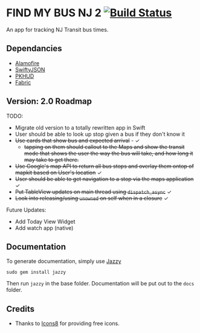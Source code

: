 # FIND MY BUS NJ 2 [![Build Status](https://www.bitrise.io/app/5c8adfc7a3ee8755.svg?token=LiaTatcc2s4PIYhhSC-G6A&branch=master)](https://www.bitrise.io/app/5c8adfc7a3ee8755)
An app for tracking NJ Transit bus times.

## Dependancies

* [Alamofire](https://github.com/Alamofire/Alamofire)
* [SwiftyJSON](https://github.com/SwiftyJSON/SwiftyJSON)
* [PKHUD](https://github.com/pkluz/PKHUD)
* [Fabric](https://get.fabric.io)

## Version: 2.0 Roadmap
TODO:
- Migrate old version to a totally rewritten app in Swift
- User should be able to look up stop given a bus if they don't know it
- ~~Use cards that show bus and expected arrival~~ - ✓
    * ~~tapping on them should callout to the Maps and show the transit mode that shows the user the way the bus will take, and how long it may take to get there.~~ 
- ~~Use Google's map API to return all bus stops and overlay them ontop of mapkit based on User's location~~ ✓
- ~~User should be able to get navigation to a stop via the maps application~~ ✓
- ~~Put TableView updates on main thread using `dispatch_async`~~ ✓
- ~~Look into releasing/using `unowned` on self when in a closure~~ ✓

Future Updates:
- Add Today View Widget
- Add watch app (native)

## Documentation
To generate documentation, simply use [Jazzy](https://github.com/realm/jazzy)

`sudo gem install jazzy`

Then run `jazzy` in the base folder. Documentation will be put out to the `docs` folder.


## Credits

* Thanks to [Icons8](https://icons8.com) for providing free icons.